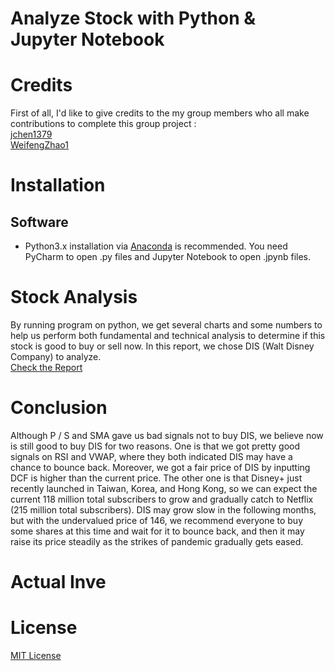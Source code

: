 # Analyze Stock with Python & Jupyter Notebook
# Credits
First of all, I'd like to give credits to the my group members who all make contributions to complete this group project : <br>
[jchen1379](https://github.com/jchen1379)<br>
[WeifengZhao1](https://github.com/WeifengZhao1)

# Installation
## Software
*  Python3.x installation via [Anaconda](https://www.anaconda.com/distribution/) is recommended. You need PyCharm to open .py files and Jupyter Notebook to open .jpynb files. 

# Stock Analysis 
By running program on python, we get several charts and some numbers to help us perform both fundamental and technical analysis to determine if this stock is good to buy or sell now. In this report, we chose DIS (Walt Disney Company) to analyze.  
[Check the Report](https://github.com/sheisol310/technical_analysis/blob/main/Report%20of%20Analysis.pdf)

# Conclusion
Although P / S and SMA gave us bad signals not to buy DIS, we believe now is still good to buy DIS for two reasons. One is that we got pretty good signals on RSI and VWAP, where they both indicated DIS may have a chance to bounce back. Moreover, we got a fair price of DIS by inputting DCF is higher than the current price. The other one is that Disney+ just recently launched in Taiwan, Korea, and Hong Kong, so we can expect the current 118 million total subscribers to grow and gradually catch to Netflix (215 million total subscribers). DIS may grow slow in the following months, but with the undervalued price of 146, we recommend everyone to buy some shares at this time and wait for it to bounce back, and then it may raise its price steadily as the strikes of pandemic gradually gets eased.

# Actual Inve
# License
[MIT License](LICENSE)
